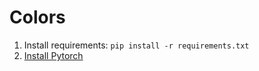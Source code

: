 # Colors

1. Install requirements: `pip install -r requirements.txt`
1. [Install Pytorch](https://pytorch.org/get-started/locally/)